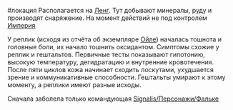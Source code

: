 \#локация 
Располагается на [Ленг](..\%D0%9C%D0%B8%D1%80\%D0%9F%D0%BB%D0%B0%D0%BD%D0%B5%D1%82%D1%8B%20%D0%B8%20%D1%81%D0%BF%D1%83%D1%82%D0%BD%D0%B8%D0%BA%D0%B8\%D0%9B%D0%B5%D0%BD%D0%B3.md). Тут добывают минералы, руду и производят снаряжение.
На момент действий не под контролем [Империя](..\%D0%9C%D0%B8%D1%80\%D0%98%D0%BC%D0%BF%D0%B5%D1%80%D0%B8%D1%8F.md)

У реплик (исходя из отчёта об экземпляре [Ойле](..\%D0%A0%D0%B5%D0%BF%D0%BB%D0%B8%D0%BA%D0%B8\%D0%9C%D0%BE%D0%B4%D0%B5%D0%BB%D0%B8\%D0%9E%D0%B9%D0%BB%D0%B5.md)) началась тошнота и головные боли, их начало тошнить оксидантом. 
Симптомы схожие у реплик и гештальтов. Первичные тесты показывают гипотонию, высокую температуру, дегидратацию и внутренние кровотечения. После пяти циклов кожа начинает сходить лоскутами, ухудшается зрение и коммуникативные способности. Гештальты умирают к этому моменту, а реплики имеют разные исходы.

Сначала заболела только командующая [Signalis/Персонажи/Фальке](..\%D0%9F%D0%B5%D1%80%D1%81%D0%BE%D0%BD%D0%B0%D0%B6%D0%B8\%D0%A4%D0%B0%D0%BB%D1%8C%D0%BA%D0%B5.md)
